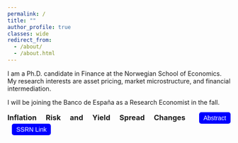 ```yaml
---
permalink: /
title: ""
author_profile: true
classes: wide
redirect_from: 
  - /about/
  - /about.html
---
```


I am a Ph.D. candidate in Finance at the Norwegian School of Economics. My research interests are asset pricing, market microstructure, and financial intermediation. 

I will be joining the Banco de España as a Research Economist in the fall.

<div style="text-align: justify; margin-bottom: 20px;">
    <div>
        <h3 style="display: inline;">Inflation Risk and Yield Spread Changes </h3>
        <button onclick="toggleAbstract()" style="margin-left: 10px; padding: 5px 10px; font-size: 14px; background-color: blue; color: white; border: none; border-radius: 5px;">Abstract</button>
        <button onclick="window.location.href='https://papers.ssrn.com/abstract=4299512';" style="margin-left: 10px; padding: 5px 10px; font-size: 14px; background-color: blue; color: white; border: none; border-radius: 5px;">SSRN Link</button>
    </div>
</div>
<div id="abstract" style="display: none; margin-top: 20px;">
    <text>
    Inflation risk explains more than 40% of the systematic variation of yield spread changes beyond standard structural factors. I show that changes in expected inflation, volatility, and cyclicality are significant determinants of yield spread changes. A structural model with a stochastic price index and sticky cash flow accounts for these patterns and delivers further implications. In the cross-section, the model predicts increasing loading patterns on leverage and cash-flow flexibility. In the time series, the model predicts diminished effects during periods of high expected inflation. I find empirical support for the model’s predictions.
    </text>
</div>

<script>
function toggleAbstract() {
    var abstractDiv = document.getElementById("abstract");
    if (abstractDiv.style.display === "none") {
        abstractDiv.style.display = "block";
    } else {
        abstractDiv.style.display = "none";
    }
}
</script>


